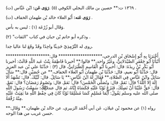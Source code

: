 ١٣٦٩ ت:** حصين بن مالك البجلي الكوفي (٥) .**رَوَى عَن:** ابْن عَبَّاس (ت) .

**رَوَى عَنه:** أَبُو العلاء خالد بْن طهمان الخفاف (ت) .

وَقَال أبو زُرْعَة (١) : ليس به بأس.

وذكره أبو حاتم بْن حبان في كتاب "الثقات" (٢) .

روى له التِّرْمِذِيّ حَدِيثًا واحِدًا وقَدْ وقَعَ لنا عاليا جدا.

أَخْبَرَنَا بِهِ أَبُو إِسْحَاق بْن الدرجي،******************** قال:******************** أَنْبَأَنَا أَبُو جَعْفَرٍ الصَّيْدَلانِيُّ، وغَيْرُ واحد،** قالوا:** أخبرنا فَاطِمَةُ بِنْتُ عَبد اللَّهِ قَالَتْ: أخبرنا أَبُو بَكْرِ بْنُ رِيذَةَ: قال: أخبرنا أَبُو الْقَاسِمِ الطَّبَرَانِيُّ، قال (٣) : حَدَّثَنَا علي بْن عبد العزيز قال: حَدَّثَنَا أَبُو نعيم، قال: حَدَّثَنَا بْن طهمان أَبُو العلاء الخفاف،** عن حُصَيْنٍ قال:** سَأَلَ سَائِلٌ وابْنُ عَبَّاسٍ فِي الصَّلاةِ،** فَقَالَ لَهُ ابْنُ عَبَّاسٍ:** يَا سَائِلُ. قال: لَبَّيْكَ. قال: تَشْهَدُ أَلا إِلَهَ إِلا اللَّهُ؟ قال: نَعَمْ. قال: وتُصَلِّي الْخَمْسَ؟ قال: نَعَمْ. قال: وتَصُومُ رَمَضَانَ؟ قال: نَعَمْ. قال: حَقٌّ عَلَيْنَا أَنْ نَصِلَكَ، فَنَزَعَ ثَوْبًا عَلَيْهِ فَكَسَاهُ إِيَّاهُ، ثم قال عند**ذَلِكَ:** سَمِعْتُ رَسُولَ اللَّهِ صلى الله عليه وسلم يَقُولُ: أَيُّمَا مُسْلِمٍ كَسَا مُسْلِمًا ثَوْبًا كَانَ فِي حِفْظِ اللَّهِ مَا بَقِيَتْ عَلَيْهِ مِنْهُ رُقْعَةٌ.

رواه (١) عن محمود بْن غيلان، عَن أبي أَحْمَد الزبيري، عن خالد بْن طهمان،** وَقَال:** حسن غريب من هذا الوحه.